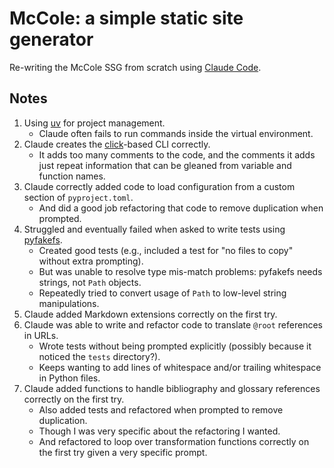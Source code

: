 # McCole: a simple static site generator

Re-writing the McCole SSG from scratch using [Claude Code][claude].

## Notes

1.  Using [uv][uv] for project management.
    -   Claude often fails to run commands inside the virtual environment.
1.  Claude creates the [click][click]-based CLI correctly.
    -   It adds too many comments to the code,
        and the comments it adds just repeat information that can be gleaned from variable and function names.
1.  Claude correctly added code to load configuration from a custom section of `pyproject.toml`.
    -   And did a good job refactoring that code to remove duplication when prompted.
1.  Struggled and eventually failed when asked to write tests using [pyfakefs][pyfakefs].
    -   Created good tests (e.g., included a test for "no files to copy" without extra prompting).
    -   But was unable to resolve type mis-match problems: pyfakefs needs strings, not `Path` objects.
    -   Repeatedly tried to convert usage of `Path` to low-level string manipulations.
1.  Claude added Markdown extensions correctly on the first try.
1.  Claude was able to write and refactor code to translate `@root` references in URLs.
    -   Wrote tests without being prompted explicitly (possibly because it noticed the `tests` directory?).
    -   Keeps wanting to add lines of whitespace and/or trailing whitespace in Python files.
1.  Claude added functions to handle bibliography and glossary references correctly on the first try.
    -   Also added tests and refactored when prompted to remove duplication.
    -   Though I was very specific about the refactoring I wanted.
    -   And refactored to loop over transformation functions correctly on the first try given a very specific prompt.

[claude]: https://docs.anthropic.com/en/docs/agents-and-tools/claude-code/overview
[click]: https://click.palletsprojects.com/
[pyfakefs]: https://pytest-pyfakefs.readthedocs.io/
[uv]: https://docs.astral.sh/uv/
